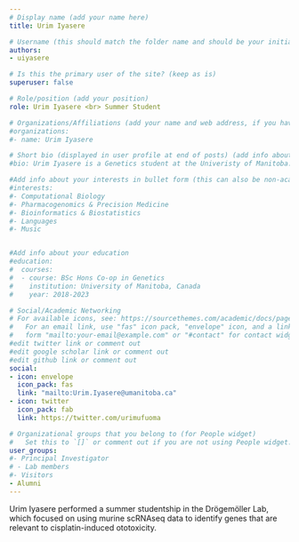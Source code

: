 ```yaml
---
# Display name (add your name here)
title: Urim Iyasere

# Username (this should match the folder name and should be your initial and surname)
authors:
- uiyasere

# Is this the primary user of the site? (keep as is)
superuser: false

# Role/position (add your position)
role: Urim Iyasere <br> Summer Student

# Organizations/Affiliations (add your name and web address, if you have one)
#organizations:
#- name: Urim Iyasere

# Short bio (displayed in user profile at end of posts) (add info about yourself)
#bio: Urim Iyasere is a Genetics student at the Univeristy of Manitoba. 

#Add info about your interests in bullet form (this can also be non-academic) 
#interests:
#- Computational Biology
#- Pharmacogenomics & Precision Medicine
#- Bioinformatics & Biostatistics
#- Languages
#- Music


#Add info about your education 
#education:
#  courses:
#  - course: BSc Hons Co-op in Genetics
#    institution: University of Manitoba, Canada
#    year: 2018-2023

# Social/Academic Networking
# For available icons, see: https://sourcethemes.com/academic/docs/page-builder/#icons
#   For an email link, use "fas" icon pack, "envelope" icon, and a link in the
#   form "mailto:your-email@example.com" or "#contact" for contact widget.
#edit twitter link or comment out
#edit google scholar link or comment out
#edit github link or comment out
social:
- icon: envelope
  icon_pack: fas
  link: "mailto:Urim.Iyasere@umanitoba.ca"
- icon: twitter
  icon_pack: fab
  link: https://twitter.com/urimufuoma

# Organizational groups that you belong to (for People widget)
#   Set this to `[]` or comment out if you are not using People widget.
user_groups:
#- Principal Investigator
# - Lab members
#- Visitors
- Alumni
---
```


Urim Iyasere performed a summer studentship in the Drögemöller Lab, which focused on using murine scRNAseq data to identify  genes that are relevant to cisplatin-induced ototoxicity.
